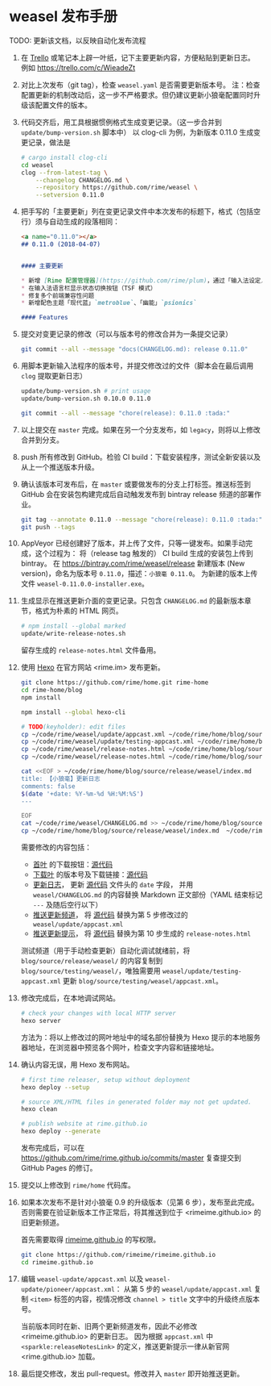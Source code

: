 # weasel 发布手册

TODO: 更新该文档，以反映自动化发布流程

1.  在 [Trello](https://trello.com/b/iUJWFnjb/rime-development) 或笔记本上辟一叶纸，记下主要更新内容，方便粘贴到更新日志。
    例如 https://trello.com/c/WieadeZt
1.  对比上次发布（git tag），检查 `weasel.yaml` 是否需要更新版本号。
    注：检查配置更新的机制改动后，这一步不严格要求。但仍建议更新小狼毫配置同时升级该配置文件的版本。
1.  代码交齐后，用工具根据惯例格式生成变更记录。（这一步合并到 `update/bump-version.sh` 脚本中）
    以 clog-cli 为例，为新版本 0.11.0 生成变更记录，做法是
    ``` sh
    # cargo install clog-cli
    cd weasel
    clog --from-latest-tag \
        --changelog CHANGELOG.md \
        --repository https://github.com/rime/weasel \
        --setversion 0.11.0
    ```
1.  把手写的「主要更新」列在变更记录文件中本次发布的标题下，格式（包括空行）须与自动生成的段落相同：
    ``` markdown
    <a name="0.11.0"></a>
    ## 0.11.0 (2018-04-07)


    #### 主要更新

    * 新增 [Rime 配置管理器](https://github.com/rime/plum)，通过「输入法设定／获取更多输入方案」调用
    * 在输入法语言栏显示状态切换按钮（TSF 模式）
    * 修复多个前端兼容性问题
    * 新增配色主题「现代蓝」`metroblue`、「幽能」`psionics`

    #### Features
    ```
1.  提交对变更记录的修改（可以与版本号的修改合并为一条提交记录）
    ``` sh
    git commit --all --message "docs(CHANGELOG.md): release 0.11.0"
    ```
1.  用脚本更新输入法程序的版本号，并提交修改过的文件（脚本会在最后调用 `clog` 提取更新日志）
    ``` sh
    update/bump-version.sh # print usage
    update/bump-version.sh 0.10.0 0.11.0

    git commit --all --message "chore(release): 0.11.0 :tada:"
    ```
1.  以上提交在 `master` 完成。如果在另一个分支发布，如 `legacy`，则将以上修改合并到分支。
1.  push 所有修改到 GitHub。检验 CI build：下载安装程序，测试全新安装以及从上一个推送版本升级。
1.  确认该版本可发布后，在 `master` 或要做发布的分支上打标签。推送标签到 GitHub 会在安装包构建完成后自动触发发布到 bintray release 频道的部署作业。
    ``` sh
    git tag --annotate 0.11.0 --message "chore(release): 0.11.0 :tada:"
    git push --tags
    ```
1.  AppVeyor 已经创建好了版本，并上传了文件，只等一键发布。如果手动完成，这个过程为：
    将（release tag 触发的） CI build 生成的安装包上传到 bintray。
    在 https://bintray.com/rime/weasel/release 新建版本 (New version)，命名为版本号 `0.11.0`，描述：`小狼毫 0.11.0`。
    为新建的版本上传文件 `weasel-0.11.0.0-installer.exe`。
1.  生成显示在推送更新介面的变更记录。只包含 `CHANGELOG.md` 的最新版本章节，格式为朴素的 HTML 网页。
    ``` sh
    # npm install --global marked
    update/write-release-notes.sh
    ```
    留存生成的 `release-notes.html` 文件备用。
1.  使用 [Hexo](https://hexo.io/) 在官方网站 <rime.im> 发布更新。

    ``` sh
    git clone https://github.com/rime/home.git rime-home
    cd rime-home/blog
    npm install

    npm install --global hexo-cli

    # TODO(keyholder): edit files
    cp ~/code/rime/weasel/update/appcast.xml ~/code/rime/home/blog/source/release/weasel/appcast.xml
    cp ~/code/rime/weasel/update/testing-appcast.xml ~/code/rime/home/blog/source/testing/weasel/appcast.xml
    cp ~/code/rime/weasel/release-notes.html ~/code/rime/home/blog/source/release/weasel/release-notes.html
    cp ~/code/rime/weasel/release-notes.html ~/code/rime/home/blog/source/testing/weasel/release-notes.html

    cat <<EOF > ~/code/rime/home/blog/source/release/weasel/index.md
    title: 【小狼毫】更新日志
    comments: false
    $(date '+date: %Y-%m-%d %H:%M:%S')
    ---

    EOF
    cat ~/code/rime/weasel/CHANGELOG.md >> ~/code/rime/home/blog/source/release/weasel/index.md
    cp ~/code/rime/home/blog/source/release/weasel/index.md  ~/code/rime/home/blog/source/testing/weasel/index.md
    ```

    需要修改的内容包括：

    - [首叶](https://rime.im/) 的下载按钮：[源代码](https://github.com/rime/home/blob/master/blog/source/_data/downloads.yaml)
    - [下载叶](https://rime.im/download/) 的版本号及下载链接：[源代码](https://github.com/rime/home/blob/master/blog/source/download/index.md)
    - [更新日志](https://rime.im/release/weasel/)，
      更新 [源代码](https://github.com/rime/home/blob/master/blog/source/release/weasel/index.md) 文件头的 `date` 字段，
      并用 `weasel/CHANGELOG.md` 的内容替换 Markdown 正文部份（YAML 结束标记 `---` 及随后空行以下）
    - [推送更新频道](https://rime.im/release/weasel/appcast.xml)，
      将 [源代码](https://github.com/rime/home/blob/master/blog/source/release/weasel/appcast.xml) 替换为第 5 步修改过的 `weasel/update/appcast.xml`
    - [推送更新提示](https://rime.im/release/weasel/release-notes.html)，
      将 [源代码](https://github.com/rime/home/blob/master/blog/source/release/weasel/release-notes.html) 替换为第 10 步生成的 `release-notes.html`

    测试频道（用于手动检查更新）自动化调试就绪前，将 `blog/source/release/weasel/` 的内容复制到 `blog/source/testing/weasel/`，唯独需要用 `weasel/update/testing-appcast.xml` 更新 `blog/source/testing/weasel/appcast.xml`。

1.  修改完成后，在本地调试网站。

    ``` sh
    # check your changes with local HTTP server
    hexo server
    ```

    方法为：将以上修改过的网叶地址中的域名部份替换为 Hexo 提示的本地服务器地址，在浏览器中预览各个网叶，检查文字内容和链接地址。

1.  确认内容无误，用 Hexo 发布网站。

    ``` sh
    # first time releaser, setup without deployment
    hexo deploy --setup

    # source XML/HTML files in generated folder may not get updated.
    hexo clean

    # publish website at rime.github.io
    hexo deploy --generate
    ```

    发布完成后，可以在 https://github.com/rime/rime.github.io/commits/master 复查提交到 GitHub Pages 的修订。

1.  提交以上修改到 `rime/home` 代码库。

1.  如果本次发布不是针对小狼毫 0.9 的升级版本（见第 6 步），发布至此完成。
    否则需要在验证新版本工作正常后，将其推送到位于 <rimeime.github.io> 的旧更新频道。

    首先需要取得 [rimeime.github.io](https://github.com/rimeime/rimeime.github.io) 的写权限。

    ``` sh
    git clone https://github.com/rimeime/rimeime.github.io
    cd rimeime.github.io
    ```

1.  编辑 `weasel-update/appcast.xml` 以及 `weasel-update/pioneer/appcast.xml`：
    从第 5 步的 `weasel/update/appcast.xml` 复制 `<item>` 标签的内容，视情况修改 `channel > title` 文字中的升级终点版本号。

    当前版本同时在新、旧两个更新频道发布，因此不必修改 <rimeime.github.io> 的更新日志。
    因为根据 `appcast.xml` 中 `<sparkle:releaseNotesLink>` 的定义，推送更新提示一律从新官网 <rime.github.io> 加载。

1.  最后提交修改，发出 pull-request。修改并入 `master` 即开始推送更新。
